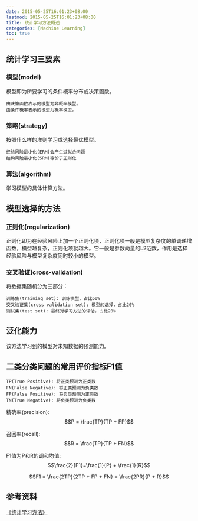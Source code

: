 ```yaml
---
date: 2015-05-25T16:01:23+08:00
lastmod: 2015-05-25T16:01:23+08:00
title: 统计学习方法概述
categories: [Machine Learning]
toc: true
---
```


## 统计学习三要素
### 模型(model)
模型即为所要学习的条件概率分布或决策函数。
```
由决策函数表示的模型为非概率模型。
由条件概率表示的模型为概率模型。
```

### 策略(strategy)
按照什么样的准则学习或选择最优模型。
```
经验风险最小化(ERM)会产生过拟合问题
结构风险最小化(SRM)等价于正则化
```

### 算法(algorithm)
学习模型的具体计算方法。


## 模型选择的方法
### 正则化(regularization)
正则化即为在经验风险上加一个正则化项，正则化项一般是模型复杂度的单调递增函数，模型越复杂，正则化项就越大。它一般是参数向量的L2范数，作用是选择经验风险与模型复杂度同时较小的模型。

### 交叉验证(cross-validation)
将数据集随机分为三部分：

```
训练集(training set): 训练模型，占比60%
交叉验证集(cross validation set): 模型的选择，占比20%
测试集(test set): 最终对学习方法的评估，占比20%
```

## 泛化能力
该方法学习到的模型对未知数据的预测能力。

## 二类分类问题的常用评价指标F1值
```
TP(True Positive): 将正类预测为正类数
FN(False Negative): 将正类预测为负类数
FP(False Positive): 将负类预测为正类数
TN(True Negative): 将负类预测为负类数
```

精确率(precision): $$P = \frac{TP}{TP + FP}$$

召回率(recall): $$R = \frac{TP}{TP + FN}$$

F1值为P和R的调和均值: $$\frac{2}{F1}=\frac{1}{P} + \frac{1}{R}$$

$$F1 = \frac{2TP}{2TP + FP + FN} = \frac{2PR}{P + R}$$

## 参考资料
[《统计学习方法》](https://book.douban.com/subject/10590856/)


